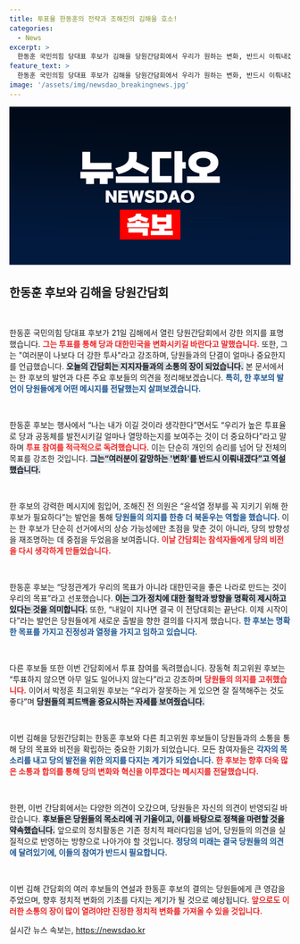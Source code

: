 ```yaml
---
title: 투표율 한동훈의 전략과 조해진의 김해을 호소!
categories:
  - News
excerpt: >
  한동훈 국민의힘 당대표 후보가 김해을 당원간담회에서 우리가 원하는 변화, 반드시 이뤄내겠다고 강조하며 유권자들에게 투표 참여를 촉구했다. 지지자들의 열렬한 응원 속, 그는 윤 정부의 성공은 오직 우리 공동체의 손에 달렸다고 역설하며, 각 후보들이 당개혁의 의지를 다짐했다.
feature_text: >
  한동훈 국민의힘 당대표 후보가 김해을 당원간담회에서 우리가 원하는 변화, 반드시 이뤄내겠다고 강조하며 유권자들에게 투표 참여를 촉구했다. 지지자들의 열렬한 응원 속, 그는 윤 정부의 성공은 오직 우리 공동체의 손에 달렸다고 역설하며, 각 후보들이 당개혁의 의지를 다짐했다.
image: '/assets/img/newsdao_breakingnews.jpg'
---
```


<p><img src="/assets/img/newsdao_breakingnews.jpg" alt="implanttips 속보" /></p>

<h2 data-ke-size="size26">한동훈 후보와 김해을 당원간담회</h2>

<p data-ke-size="size16">&nbsp;</p>

<p>한동훈 국민의힘 당대표 후보가 21일 김해에서 열린 당원간담회에서 강한 의지를 표명했습니다. <b><span style="color: #ee2323;">그는 투표를 통해 당과 대한민국을 변화시키길 바란다고 말했습니다.</span></b> 또한, 그는 "여러분이 나보다 더 강한 투사"라고 강조하며, 당원들과의 단결이 얼마나 중요한지를 언급했습니다. <b><span style="background-color: #21538527;">오늘의 간담회는 지지자들과의 소통의 장이 되었습니다.</span></b> 본 문서에서는 한 후보의 발언과 다른 주요 후보들의 의견을 정리해보겠습니다. <b><span style="color: #1a5490;">특히, 한 후보의 발언이 당원들에게 어떤 메시지를 전달했는지 살펴보겠습니다.</span></b></p>

<p data-ke-size="size16">&nbsp;</p>

<p>한동훈 후보는 행사에서 “나는 내가 이길 것이라 생각한다”면서도 “우리가 높은 투표율로 당과 공동체를 발전시키길 얼마나 열망하는지를 보여주는 것이 더 중요하다”라고 말하며 <b><span style="color: #ee2323;">투표 참여를 적극적으로 독려했습니다.</span></b> 이는 단순히 개인의 승리를 넘어 당 전체의 목표를 강조한 것입니다. <b><span style="background-color: #21538527;">그는“여러분이 갈망하는 '변화'를 반드시 이뤄내겠다”고 역설했습니다.</span></b> </p>

<p data-ke-size="size16">&nbsp;</p>

<p>한 후보의 강력한 메시지에 힘입어, 조해진 전 의원은 “윤석열 정부를 꼭 지키기 위해 한 후보가 필요하다”는 발언을 통해 <b><span style="color: #1a5490;">당원들의 의지를 한층 더 북돋우는 역할을 했습니다.</span></b> 이는 한 후보가 단순히 선거에서의 상승 가능성에만 초점을 맞춘 것이 아니라, 당의 방향성을 재조명하는 데 중점을 두었음을 보여줍니다. <b><span style="color: #ee2323;">이날 간담회는 참석자들에게 당의 비전을 다시 생각하게 만들었습니다.</span></b></p>

<p data-ke-size="size16">&nbsp;</p>

<p>한동훈 후보는 “당정관계가 우리의 목표가 아니라 대한민국을 좋은 나라로 만드는 것이 우리의 목표”라고 선포했습니다. <b><span style="background-color: #21538527;">이는 그가 정치에 대한 철학과 방향을 명확히 제시하고 있다는 것을 의미합니다.</span></b> 또한, “내일이 지나면 결국 이 전당대회는 끝난다. 이제 시작이다”라는 발언은 당원들에게 새로운 출발을 향한 결의를 다지게 했습니다. <b><span style="color: #1a5490;">한 후보는 명확한 목표를 가지고 진정성과 열정을 가지고 임하고 있습니다.</span></b></p>

<p data-ke-size="size16">&nbsp;</p>

<p>다른 후보들 또한 이번 간담회에서 투표 참여를 독려했습니다. 장동혁 최고위원 후보는 “투표하지 않으면 아무 일도 일어나지 않는다”라고 강조하며 <b><span style="color: #ee2323;">당원들의 의지를 고취했습니다.</span></b> 이어서 박정훈 최고위원 후보는 “우리가 잘못하는 게 있으면 잘 질책해주는 것도 좋다”며 <b><span style="background-color: #21538527;">당원들의 피드백을 중요시하는 자세를 보여줬습니다.</span></b> </p>

<p data-ke-size="size16">&nbsp;</p>

<p>이번 김해을 당원간담회는 한동훈 후보와 다른 최고위원 후보들이 당원들과의 소통을 통해 당의 목표와 비전을 확립하는 중요한 기회가 되었습니다. 모든 참여자들은 <b><span style="color: #1a5490;">각자의 목소리를 내고 당의 발전을 위한 의지를 다지는 계기가 되었습니다.</span></b> <b><span style="color: #ee2323;">한 후보는 향후 더욱 많은 소통과 합의를 통해 당의 변화와 혁신을 이루겠다는 메시지를 전달했습니다.</span></b> </p>

<p data-ke-size="size16">&nbsp;</p>

<p>한편, 이번 간담회에서는 다양한 의견이 오갔으며, 당원들은 자신의 의견이 반영되길 바랐습니다. <b><span style="background-color: #21538527;">후보들은 당원들의 목소리에 귀 기울이고, 이를 바탕으로 정책을 마련할 것을 약속했습니다.</span></b> 앞으로의 정치활동은 기존 정치적 패러다임을 넘어, 당원들의 의견을 실질적으로 반영하는 방향으로 나아가야 할 것입니다. <b><span style="color: #1a5490;">정당의 미래는 결국 당원들의 의견에 달려있기에, 이들의 참여가 반드시 필요합니다.</span></b></p>

<p data-ke-size="size16">&nbsp;</p>

<p>이번 김해 간담회의 여러 후보들의 연설과 한동훈 후보의 결의는 당원들에게 큰 영감을 주었으며, 향후 정치적 변화의 기초를 다지는 계기가 될 것으로 예상됩니다. <b><span style="color: #ee2323;">앞으로도 이러한 소통의 장이 많이 열려야만 진정한 정치적 변화를 가져올 수 있을 것입니다.</span></b> </p>
실시간 뉴스 속보는, <a href="https://newsdao.kr" rel="dofollow">https://newsdao.kr</a>


